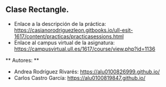 ## Clase Rectangle.

* Enlace a la descripción de la práctica: https://casianorodriguezleon.gitbooks.io/ull-esit-1617/content/practicas/practicasessions.html
* Enlace al campus virtual de la asignatura: https://campusvirtual.ull.es/1617/course/view.php?id=1136

** Autores: **
* Andrea Rodríguez Rivarés: https://alu0100826999.github.io/
* Carlos Castro García:  https://alu0100819847.github.io/
